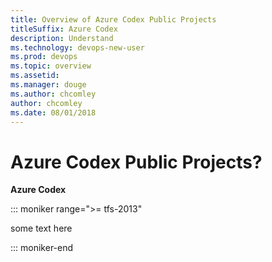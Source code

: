 ```yaml
---
title: Overview of Azure Codex Public Projects
titleSuffix: Azure Codex
description: Understand 
ms.technology: devops-new-user 
ms.prod: devops
ms.topic: overview
ms.assetid:  
ms.manager: douge
ms.author: chcomley
author: chcomley
ms.date: 08/01/2018
---
```



# Azure Codex Public Projects?

**Azure Codex**

::: moniker range=">= tfs-2013"

some text here

::: moniker-end